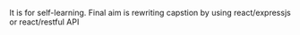 It is for self-learning. 
Final aim is rewriting capstion by using react/expressjs or react/restful API
